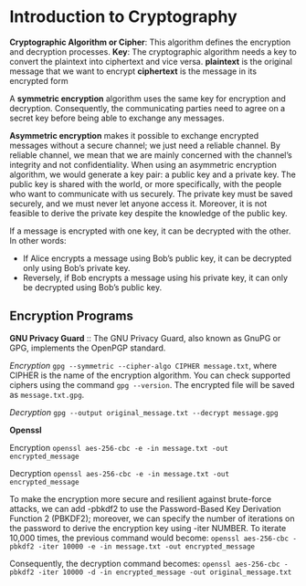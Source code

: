 # Introduction to Cryptography

**Cryptographic Algorithm or Cipher**: This algorithm defines the encryption and decryption processes.
**Key**: The cryptographic algorithm needs a key to convert the plaintext into ciphertext and vice versa.
**plaintext** is the original message that we want to encrypt
**ciphertext** is the message in its encrypted form

A **symmetric encryption** algorithm uses the same key for encryption and decryption. Consequently, the communicating parties need to agree on a secret key before being able to exchange any messages.

**Asymmetric encryption** makes it possible to exchange encrypted messages without a secure channel; we just need a reliable channel. By reliable channel, we mean that we are mainly concerned with the channel’s integrity and not confidentiality. When using an asymmetric encryption algorithm, we would generate a key pair: a public key and a private key. The public key is shared with the world, or more specifically, with the people who want to communicate with us securely. The private key must be saved securely, and we must never let anyone access it. Moreover, it is not feasible to derive the private key despite the knowledge of the public key.

If a message is encrypted with one key, it can be decrypted with the other. In other words:

* If Alice encrypts a message using Bob’s public key, it can be decrypted only using Bob’s private key.
* Reversely, if Bob encrypts a message using his private key, it can only be decrypted using Bob’s public key.

## Encryption Programs

**GNU Privacy Guard** :: The GNU Privacy Guard, also known as GnuPG or GPG, implements the OpenPGP standard.

_Encryption_ `gpg --symmetric --cipher-algo CIPHER message.txt`, where CIPHER is the name of the encryption algorithm. You can check supported ciphers using the command `gpg --version`. The encrypted file will be saved as `message.txt.gpg`.

_Decryption_ `gpg --output original_message.txt --decrypt message.gpg`

**Openssl**

Encryption `openssl aes-256-cbc -e -in message.txt -out encrypted_message`

Decryption `openssl aes-256-cbc -e -in message.txt -out encrypted_message`

To make the encryption more secure and resilient against brute-force attacks, we can add -pbkdf2 to use the Password-Based Key Derivation Function 2 (PBKDF2); moreover, we can specify the number of iterations on the password to derive the encryption key using -iter NUMBER. To iterate 10,000 times, the previous command would become: `openssl aes-256-cbc -pbkdf2 -iter 10000 -e -in message.txt -out encrypted_message`

Consequently, the decryption command becomes: `openssl aes-256-cbc -pbkdf2 -iter 10000 -d -in encrypted_message -out original_message.txt`
